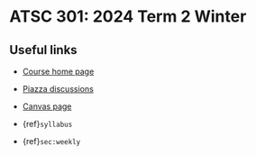 # ATSC 301: 2024 Term 2 Winter

## Useful links

* [Course home page](https://phaustin.github.io/a301_eoas)

* [Piazza discussions](https://piazza.com/ubc.ca/winterterm22025/atsc_v3012012024w2)

* [Canvas page](https://canvas.ubc.ca/courses/158920)

* {ref}`syllabus`

* {ref}`sec:weekly` 
